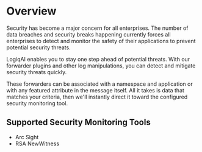 # Overview

Security has become a major concern for all enterprises. The number of data breaches and security breaks happening currently forces all enterprises to detect and monitor the safety of their applications to prevent potential security threats.

LogiqAI enables you to stay one step ahead of potential threats. With our forwarder plugins and other log manipulations, you can detect and mitigate security threats quickly.&#x20;

These forwarders can be associated with a namespace and application or with any featured attribute in the message itself. All it takes is data that matches your criteria, then we'll instantly direct it toward the configured security monitoring tool.

## Supported Security Monitoring Tools

* Arc Sight
* RSA NewWitness



